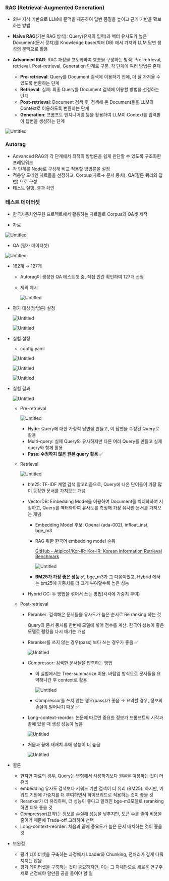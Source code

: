 ### RAG (Retrieval-Augmented Generation)

- 외부 지식 기반으로 LLM에 문맥을 제공하여 답변 품질을 높이고 근거 기반을 확보하는 방법

- **Naive RAG**(기본 RAG 방식): Query(유저의 입력)과 벡터 유사도가 높은 Document(문서 뭉치)를 Knowledge base(벡터 DB) 에서 가져와 LLM 답변 생성의 문맥으로 활용

- **Advanced RAG**: RAG 과정을 고도화하여 흐름을 구성하는 방식. Pre-retrieval, retrieval, Post-retrieval, Generation 단계로 구분. 각 단계에 여러 방법론 존재
    - **Pre-retrieval**: Query를 Document 검색에 이용하기 전에, 더 잘 가져올 수 있도록 변환하는 단계
    - **Retrieval**: 실제: 최종 Query를 Document 검색에 이용할 방법을 선정하는 단계
    - **Post-retrieval**: Document 검색 후, 검색해 온 Document들을 LLM의 Context로 이용하도록 변환하는 단계
    - **Generation**: 프롬프트 엔지니어링 등을 활용하여 LLM이 Context를 입력받아 답변을 생성하는 단계

![Untitled](https://prod-files-secure.s3.us-west-2.amazonaws.com/1078a8e6-6061-4d42-9121-a6b29d21abb2/2b11c2d2-0032-4cda-b906-bfadd0101ab8/Untitled.png)

### Autorag

- Advanced RAG의 각 단계에서 최적의 방법론을 쉽게 판단할 수 있도록 구조화한 프레임워크
- 각 단계를 Node로 구성해 비교 적용할 방법론을 설정
- 적용할 도메인 자료들을 선정하고, Corpus(자료→ 문서 뭉치), QA(질문 쿼리와 답변) 으로 구성
- 테스트 실행, 결과 확인

### 테스트 데이터셋

- 한국자동차연구원 프로젝트에서 활용하는 자료들로 Corpus와 QA셋 제작
    
- 자료
    

![Untitled](https://prod-files-secure.s3.us-west-2.amazonaws.com/1078a8e6-6061-4d42-9121-a6b29d21abb2/67475fd4-5647-4432-a85c-37f66321bb5a/Untitled.png)

- QA (평가 데이터셋)

![Untitled](https://prod-files-secure.s3.us-west-2.amazonaws.com/1078a8e6-6061-4d42-9121-a6b29d21abb2/1578ba60-0121-44b9-82db-3276dbf7d95d/Untitled.png)

- 162개 → 127개
    
    - Autorag이 생성한 QA 테스트셋 중, 직접 인간 확인하여 127개 선정
        
    - 제외 예시
        
        ![Untitled](https://prod-files-secure.s3.us-west-2.amazonaws.com/1078a8e6-6061-4d42-9121-a6b29d21abb2/777f6669-3abe-4b44-9da5-56edd59c33d1/Untitled.png)
        
- 평가 대상(방법론) 설정
    
    ![Untitled](https://prod-files-secure.s3.us-west-2.amazonaws.com/1078a8e6-6061-4d42-9121-a6b29d21abb2/ac9fa969-bf01-42bc-b71a-0d13af78755c/Untitled.png)
    
    ![Untitled](https://prod-files-secure.s3.us-west-2.amazonaws.com/1078a8e6-6061-4d42-9121-a6b29d21abb2/4cbda966-7701-4da4-bc4a-649de686aaa9/Untitled.png)
    
- 실험 설정
    
    - config.yaml
    
    ![Untitled](https://prod-files-secure.s3.us-west-2.amazonaws.com/1078a8e6-6061-4d42-9121-a6b29d21abb2/3a6f48af-2883-4c6d-8a15-c39665300285/Untitled.png)
    
    ![Untitled](https://prod-files-secure.s3.us-west-2.amazonaws.com/1078a8e6-6061-4d42-9121-a6b29d21abb2/be8b3a3a-294e-4acf-973d-7ecdd9df8bc6/Untitled.png)
    
    ![Untitled](https://prod-files-secure.s3.us-west-2.amazonaws.com/1078a8e6-6061-4d42-9121-a6b29d21abb2/8664ac11-3dc6-420b-83ae-c3ccd25909a3/Untitled.png)
    
- 실험 결과
    
    ![Untitled](https://prod-files-secure.s3.us-west-2.amazonaws.com/1078a8e6-6061-4d42-9121-a6b29d21abb2/352ba54e-ccdc-454f-b7f9-9a8d27768211/Untitled.png)
    
    - Pre-retrieval
        
        ![Untitled](https://prod-files-secure.s3.us-west-2.amazonaws.com/1078a8e6-6061-4d42-9121-a6b29d21abb2/ff2cdbda-e172-444b-a8c2-aa7518c348cc/Untitled.png)
        
        - Hyde: Query에 대한 가정적 답변을 만들고, 이 답변을 수정된 Query로 활용
        - Multi-query: 실제 Query와 유사하지만 다른 여러 Query를 만들고 실제 query와 함께 활용
        - **Pass: 수정하지 않은 원본 query 활용** ✅
    - Retrieval
        
        ![Untitled](https://prod-files-secure.s3.us-west-2.amazonaws.com/1078a8e6-6061-4d42-9121-a6b29d21abb2/f0ba0227-32b6-45ff-b5be-541f1d8a3066/Untitled.png)
        
        - bm25: TF-IDF 계열 검색 알고리즘으로, Query에 나온 단어들이 가장 많이 등장한 문서를 가져오는 개념
            
        - VectorDB: Embedding Model을 이용하여 Document를 벡터화하여 저장하고, Query를 벡터화하여 유사도를 측정해 가장 유사한 문서를 가져오는 개념
            
            - Embedding Model 후보: Openai (ada-002), infloat_inst, bge_m3
                
            - RAG 위한 한국어 embedding model 순위
                
                [GitHub - Atipico1/Kor-IR: Kor-IR: Korean Information Retrieval Benchmark](https://github.com/Atipico1/Kor-IR)
                
                ![Untitled](https://prod-files-secure.s3.us-west-2.amazonaws.com/1078a8e6-6061-4d42-9121-a6b29d21abb2/664bd81a-973d-44ea-9be2-ad8570387f4a/Untitled.png)
                
            - **BM25가 가장 좋은 성능 ✅,** bge_m3가 그 다음이었고, Hybrid 에서는 bm25에 가중치를 더 크게 부여할수록 높은 성능
                
        - Hybrid CC: 두 방법을 섞어서 쓰는 방법(각각에 가중치 부여)
            
    - Post-retrieval
        
        - Reranker: 검색해온 문서들을 유사도가 높은 순서로 Re ranking 하는 것
            
            Query와 문서 뭉치를 한번에 모델에 넣어 점수를 계산. 한국어 성능이 좋은 모델로 랭킹을 다시 매기는 개념
            
        - Reranker를 쓰지 않는 경우(pass) 보다 쓰는 경우가 좋음 ✅
            
            ![Untitled](https://prod-files-secure.s3.us-west-2.amazonaws.com/1078a8e6-6061-4d42-9121-a6b29d21abb2/d044429b-f2e1-4863-a550-1c0412f860b5/Untitled.png)
            
        - Compressor: 검색한 문서들을 압축하는 방법
            
            - 이 실험에서는 Tree-summarize 이용. 바텀업 방식으로 문서들을 요약해나간 후 context로 활용
                
                ![Untitled](https://prod-files-secure.s3.us-west-2.amazonaws.com/1078a8e6-6061-4d42-9121-a6b29d21abb2/63484f11-fba5-4103-b531-90ae51e06671/Untitled.png)
                
            - Compressor를 쓰지 않는 경우(pass)가 좋음 → 요약할 경우, 정보의 손실이 일어나기 때문 ✅
                
        - Long-context-reorder: 논문에 따르면 중요한 정보가 프롬프트의 시작과 끝에 있을 때 생성 성능이 높음
            
            ![Untitled](https://prod-files-secure.s3.us-west-2.amazonaws.com/1078a8e6-6061-4d42-9121-a6b29d21abb2/1d6d718f-f6c6-4f1b-853e-6d44bc16faa5/Untitled.png)
            
        - 처음과 끝에 재배치 후에 성능이 더 높음
            
            ![Untitled](https://prod-files-secure.s3.us-west-2.amazonaws.com/1078a8e6-6061-4d42-9121-a6b29d21abb2/72860304-9246-4d00-827f-cedceba5cab5/Untitled.png)
            
- 결론
    
    - 한자연 자료의 경우, Query는 변형해서 사용하기보다 원본을 이용하는 것이 더 유리
    - embedding 유사도 검색보다 키워드 기반 검색이 더 유리 (BM25). 하지만, 키워드 기반에 가중치를 더 부여하면서 하이브리드로 적용하는 것이 좋을 것
    - Reranker가 더 유리하며, 더 성능이 좋다고 알려진 bge-m3모델로 reranking하면 더욱 좋을 것
    - Compressor(요약)는 정보를 손실해 성능을 낮추지만, 토큰 수를 줄여 비용을 줄이기 때문에 Trade-off 고려하여 선택
    - Long-context-reorder: 처음과 끝에 중요도가 높은 문서 배치하는 것이 좋을 것
- 보완점
    
    - 평가 데이터셋을 구축하는 과정에서 Loader와 Chunking, 전처리가 깊게 다뤄지지는 않음
    - 평가 데이터셋을 구축하는 것이 중요하지만, 이는 그 자체만으로 새로운 연구주제로 선정해야 할만큼 공을 들여야 할 일